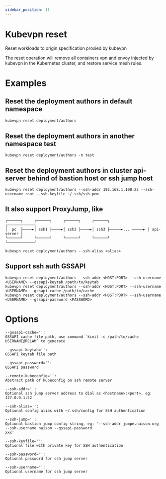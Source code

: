 ```yaml
---
sidebar_position: 11
---
```


# Kubevpn reset

Reset workloads to origin specification proxied by kubevpn

The reset operation will remove all containers vpn and envoy injected by kubevpn in the Kubernetes cluster, and restore
service mesh rules.

# Examples

## Reset the deployment authors in default namespace

```bash
kubevpn reset deployment/authors
```

## Reset the deployment authors in another namespace test

```shell
kubevpn reset deployment/authors -n test
```

## Reset the deployment authors in cluster api-server behind of bastion host or ssh jump host

```shell
kubevpn reset deployment/authors --ssh-addr 192.168.1.100:22 --ssh-username root --ssh-keyfile ~/.ssh/ssh.pem
```

## It also support ProxyJump, like

```text
┌──────┐     ┌──────┐     ┌──────┐     ┌──────┐                 ┌────────────┐
│  pc  ├────►│ ssh1 ├────►│ ssh2 ├────►│ ssh3 ├─────►... ─────► │ api-server │
└──────┘     └──────┘     └──────┘     └──────┘                 └────────────┘
```

```shell
kubevpn reset deployment/authors --ssh-alias <alias>
```

## Support ssh auth GSSAPI

```shell
kubevpn reset deployment/authors --ssh-addr <HOST:PORT> --ssh-username <USERNAME> --gssapi-keytab /path/to/keytab
kubevpn reset deployment/authors --ssh-addr <HOST:PORT> --ssh-username <USERNAME> --gssapi-cache /path/to/cache
kubevpn reset deployment/authors --ssh-addr <HOST:PORT> --ssh-username <USERNAME> --gssapi-password <PASSWORD>
```

# Options

```text
--gssapi-cache='':
GSSAPI cache file path, use command `kinit -c /path/to/cache USERNAME@RELAM` to generate

--gssapi-keytab='':
GSSAPI keytab file path

--gssapi-password='':
GSSAPI password

--remote-kubeconfig='':
Abstract path of kubeconfig on ssh remote server

--ssh-addr='':
Optional ssh jump server address to dial as <hostname>:<port>, eg: 127.0.0.1:22

--ssh-alias='':
Optional config alias with ~/.ssh/config for SSH authentication

--ssh-jump='':
Optional bastion jump config string, eg: '--ssh-addr jumpe.naison.org --ssh-username naison --gssapi-password
xxx'

--ssh-keyfile='':
Optional file with private key for SSH authentication

--ssh-password='':
Optional password for ssh jump server

--ssh-username='':
Optional username for ssh jump server
```